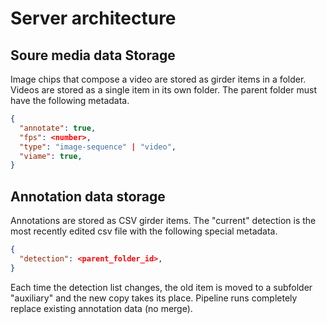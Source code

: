 # Server architecture

## Soure media data Storage

Image chips that compose a video are stored as girder items in a folder.  Videos are stored as a single item in its own folder.  The parent folder must have the following metadata.

``` json
{
  "annotate": true,
  "fps": <number>,
  "type": "image-sequence" | "video",
  "viame": true,
}
```

## Annotation data storage

Annotations are stored as CSV girder items.  The "current" detection is the most recently edited csv file with the following special metadata.

``` json
{
  "detection": <parent_folder_id>,
}
```

Each time the detection list changes, the old item is moved to a subfolder "auxiliary" and the new copy takes its place.  Pipeline runs completely replace existing annotation data (no merge).
